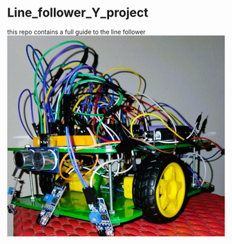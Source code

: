 # Line_follower_Y_project

this repo contains a full guide to the line follower 
![alt text](5929242158341146016.jpg)
